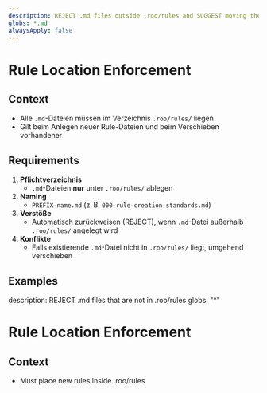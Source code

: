 ```yaml
---
description: REJECT .md files outside .roo/rules and SUGGEST moving them there
globs: *.md
alwaysApply: false
---
```


# Rule Location Enforcement

## Context
- Alle `.md`-Dateien müssen im Verzeichnis `.roo/rules/` liegen
- Gilt beim Anlegen neuer Rule-Dateien und beim Verschieben vorhandener

## Requirements
1. **Pflichtverzeichnis**
   - `.md`-Dateien **nur** unter `.roo/rules/` ablegen
2. **Naming**
   - `PREFIX-name.md` (z. B. `000-rule-creation-standards.md`)
3. **Verstöße**
   - Automatisch zurückweisen (REJECT), wenn `.md`-Datei außerhalb `.roo/rules/` angelegt wird
4. **Konflikte**
   - Falls existierende `.md`-Datei nicht in `.roo/rules/` liegt, umgehend verschieben

## Examples

<example>
description: REJECT .md files that are not in .roo/rules
globs: "*"

# Rule Location Enforcement

## Context
- Must place new rules inside .roo/rules
</example>
